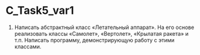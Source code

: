 # C_Task5_var1

1) Написать абстрактный класс «Летательный аппарат». На его основе
        реализовать классы «Самолет», «Вертолет», «Крылатая ракета» и т.п.
Написать программу, демонстрирующую работу с этими классами.
